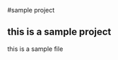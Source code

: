  <!-- mark down language  -->
 <!-- # use for h1 heading -->
 <!-- ## for h2 heading -->

 #sample project
 ## this is a sample project 
 this is a sample file 
 